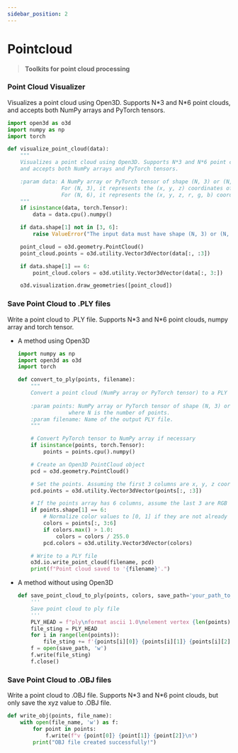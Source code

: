 ```yaml
---
sidebar_position: 2
---
```



# Pointcloud
> **Toolkits for point cloud processing**

### Point Cloud Visualizer
Visualizes a point cloud using Open3D. Supports N\*3 and N\*6 point clouds, and accepts both NumPy arrays and PyTorch tensors.
```python
import open3d as o3d
import numpy as np
import torch

def visualize_point_cloud(data):
    """
    Visualizes a point cloud using Open3D. Supports N*3 and N*6 point clouds,
    and accepts both NumPy arrays and PyTorch tensors.

    :param data: A NumPy array or PyTorch tensor of shape (N, 3) or (N, 6).
                 For (N, 3), it represents the (x, y, z) coordinates of the points.
                 For (N, 6), it represents the (x, y, z, r, g, b) coordinates and colors of the points.
    """
    if isinstance(data, torch.Tensor):
        data = data.cpu().numpy()

    if data.shape[1] not in [3, 6]:
        raise ValueError("The input data must have shape (N, 3) or (N, 6).")

    point_cloud = o3d.geometry.PointCloud()
    point_cloud.points = o3d.utility.Vector3dVector(data[:, :3])

    if data.shape[1] == 6:
        point_cloud.colors = o3d.utility.Vector3dVector(data[:, 3:])

    o3d.visualization.draw_geometries([point_cloud])
```


### Save Point Cloud to .PLY files
Write a point cloud to .PLY file. Supports N\*3 and N\*6 point clouds, numpy array and torch tensor.
- A method using Open3D
    ```python
    import numpy as np
    import open3d as o3d
    import torch

    def convert_to_ply(points, filename):
        """
        Convert a point cloud (NumPy array or PyTorch tensor) to a PLY file using Open3D.
        
        :param points: NumPy array or PyTorch tensor of shape (N, 3) or (N, 6) 
                    where N is the number of points.
        :param filename: Name of the output PLY file.
        """

        # Convert PyTorch tensor to NumPy array if necessary
        if isinstance(points, torch.Tensor):
            points = points.cpu().numpy()

        # Create an Open3D PointCloud object
        pcd = o3d.geometry.PointCloud()

        # Set the points. Assuming the first 3 columns are x, y, z coordinates
        pcd.points = o3d.utility.Vector3dVector(points[:, :3])

        # If the points array has 6 columns, assume the last 3 are RGB values
        if points.shape[1] == 6:
            # Normalize color values to [0, 1] if they are not already
            colors = points[:, 3:6]
            if colors.max() > 1.0:
                colors = colors / 255.0
            pcd.colors = o3d.utility.Vector3dVector(colors)

        # Write to a PLY file
        o3d.io.write_point_cloud(filename, pcd)
        print(f"Point cloud saved to '{filename}'.")
    ```
- A method without using Open3D
    ```python
    def save_point_cloud_to_ply(points, colors, save_path='your_path_to_save.ply'):
        '''
        Save point cloud to ply file
        '''
        PLY_HEAD = f"ply\nformat ascii 1.0\nelement vertex {len(points)}\nproperty float x\nproperty float y\nproperty float z\nproperty uchar red\nproperty uchar green\nproperty uchar blue\nend_header\n"
        file_sting = PLY_HEAD
        for i in range(len(points)):
            file_sting += f'{points[i][0]} {points[i][1]} {points[i][2]} {int(colors[i][0])} {int(colors[i][1])} {int(colors[i][2])}\n'
        f = open(save_path, 'w')
        f.write(file_sting)
        f.close()
    ```

### Save Point Cloud to .OBJ files
Write a point cloud to .OBJ file. Supports N\*3 and N\*6 point clouds, but only save the xyz value to .OBJ file.
```python
def write_obj(points, file_name):
    with open(file_name, 'w') as f:
        for point in points:
            f.write(f"v {point[0]} {point[1]} {point[2]}\n")
        print("OBJ file created successfully!")
```